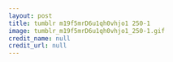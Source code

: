```yaml
---
layout: post
title: tumblr m19f5mrD6u1qh0vhjo1 250-1
image: tumblr_m19f5mrD6u1qh0vhjo1_250-1.gif
credit_name: null 
credit_url: null
---
```


